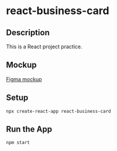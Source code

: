 # react-business-card

## Description
This is a React project practice.

## Mockup
[Figma mockup](https://www.figma.com/file/4ctPLUvIn5b5Ep6YPOZWWd/Digital-Business-Card?node-id=0%3A129)

## Setup
`npx create-react-app react-business-card`

## Run the App
`npm start`